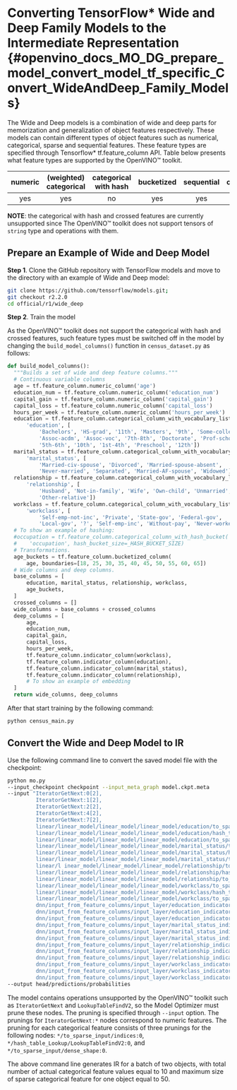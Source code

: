 # Converting TensorFlow* Wide and Deep Family Models to the Intermediate Representation {#openvino_docs_MO_DG_prepare_model_convert_model_tf_specific_Convert_WideAndDeep_Family_Models}

The Wide and Deep models is a combination of wide and deep parts for memorization and generalization of object features respectively.
These models can contain different types of object features such as numerical, categorical, sparse and sequential features. These feature types are specified
through Tensorflow* tf.feature_column API. Table below presents what feature types are supported by the OpenVINO&trade; toolkit.

| numeric | (weighted) categorical | categorical with hash | bucketized | sequential | crossed |
|:-------:|:----------------------:|:---------------------:|:----------:|:----------:|:-------:|
| yes     | yes                    | no                    | yes        | yes        | no      |

**NOTE**: the categorical with hash and crossed features are currently unsupported since The OpenVINO&trade; toolkit does not support tensors of `string` type and operations with them.

## Prepare an Example of Wide and Deep Model

**Step 1**. Clone the GitHub repository with TensorFlow models and move to the directory with an example of Wide and Deep model:

```sh
git clone https://github.com/tensorflow/models.git;
git checkout r2.2.0
cd official/r1/wide_deep
```

**Step 2**. Train the model

As the OpenVINO&trade; toolkit does not support the categorical with hash and crossed features, such feature types must be switched off in the model 
by changing the `build_model_columns()` function in `census_dataset.py` as follows:

```python
def build_model_columns():
  """Builds a set of wide and deep feature columns."""
  # Continuous variable columns
  age = tf.feature_column.numeric_column('age')
  education_num = tf.feature_column.numeric_column('education_num')
  capital_gain = tf.feature_column.numeric_column('capital_gain')
  capital_loss = tf.feature_column.numeric_column('capital_loss')
  hours_per_week = tf.feature_column.numeric_column('hours_per_week')
  education = tf.feature_column.categorical_column_with_vocabulary_list(
      'education', [
          'Bachelors', 'HS-grad', '11th', 'Masters', '9th', 'Some-college',
          'Assoc-acdm', 'Assoc-voc', '7th-8th', 'Doctorate', 'Prof-school',
          '5th-6th', '10th', '1st-4th', 'Preschool', '12th'])
  marital_status = tf.feature_column.categorical_column_with_vocabulary_list(
      'marital_status', [
          'Married-civ-spouse', 'Divorced', 'Married-spouse-absent',
          'Never-married', 'Separated', 'Married-AF-spouse', 'Widowed'])
  relationship = tf.feature_column.categorical_column_with_vocabulary_list(
      'relationship', [
          'Husband', 'Not-in-family', 'Wife', 'Own-child', 'Unmarried',
          'Other-relative'])
  workclass = tf.feature_column.categorical_column_with_vocabulary_list(
      'workclass', [
          'Self-emp-not-inc', 'Private', 'State-gov', 'Federal-gov',
          'Local-gov', '?', 'Self-emp-inc', 'Without-pay', 'Never-worked'])
  # To show an example of hashing:
  #occupation = tf.feature_column.categorical_column_with_hash_bucket(
  #    'occupation', hash_bucket_size=_HASH_BUCKET_SIZE)
  # Transformations.
  age_buckets = tf.feature_column.bucketized_column(
      age, boundaries=[18, 25, 30, 35, 40, 45, 50, 55, 60, 65])
  # Wide columns and deep columns.
  base_columns = [
      education, marital_status, relationship, workclass, 
      age_buckets,
  ]
  crossed_columns = []
  wide_columns = base_columns + crossed_columns
  deep_columns = [
      age,
      education_num,
      capital_gain,
      capital_loss,
      hours_per_week,
      tf.feature_column.indicator_column(workclass),
      tf.feature_column.indicator_column(education),
      tf.feature_column.indicator_column(marital_status),
      tf.feature_column.indicator_column(relationship),
      # To show an example of embedding
  ]
  return wide_columns, deep_columns
```

After that start training by the following command:

```sh
python census_main.py
```

## Convert the Wide and Deep Model to IR

Use the following command line to convert the saved model file with the checkpoint:

```sh
python mo.py 
--input_checkpoint checkpoint --input_meta_graph model.ckpt.meta
--input "IteratorGetNext:0[2],
         IteratorGetNext:1[2],
         IteratorGetNext:2[2],
         IteratorGetNext:4[2],
         IteratorGetNext:7[2],
         linear/linear_model/linear_model/linear_model/education/to_sparse_input/indices:0[10 2]{i32},
         linear/linear_model/linear_model/linear_model/education/hash_table_Lookup/LookupTableFindV2:0[10]{i32},
         linear/linear_model/linear_model/linear_model/education/to_sparse_input/dense_shape:0[2]{i32}->[2 50],
         linear/linear_model/linear_model/linear_model/marital_status/to_sparse_input/indices:0[10 2]{i32},
         linear/linear_model/linear_model/linear_model/marital_status/hash_table_Lookup/LookupTableFindV2:0[10]{i32},
         linear/linear_model/linear_model/linear_model/marital_status/to_sparse_input/dense_shape:0[2]{i32}->[2 50],
         linear/l inear_model/linear_model/linear_model/relationship/to_sparse_input/indices:0[10 2]{i32},
         linear/linear_model/linear_model/linear_model/relationship/hash_table_Lookup/LookupTableFindV2:0[10]{i32},
         linear/linear_model/linear_model/linear_model/relationship/to_sparse_input/dense_shape:0[2]{i32}->[2 50],
         linear/linear_model/linear_model/linear_model/workclass/to_sparse_input/indices:0[10 2]{i32},
         linear/linear_model/linear_model/linear_model/workclass/hash_table_Lookup/LookupTableFindV2:0[10]{i32},
         linear/linear_model/linear_model/linear_model/workclass/to_sparse_input/dense_shape:0[2]{i32}->[2 50],
         dnn/input_from_feature_columns/input_layer/education_indicator/to_sparse_input/indices:0[10 2]{i32},
         dnn/input_from_feature_columns/input_layer/education_indicator/hash_table_Lookup/LookupTableFindV2:0[10]{i32},
         dnn/input_from_feature_columns/input_layer/education_indicator/to_sparse_input/dense_shape:0[2]{i32}->[2 50],
         dnn/input_from_feature_columns/input_layer/marital_status_indicator/to_sparse_input/indices:0[10 2]{i32},
         dnn/input_from_feature_columns/input_layer/marital_status_indicator/hash_table_Lookup/LookupTableFindV2:0[10]{i32},
         dnn/input_from_feature_columns/input_layer/marital_status_indicator/to_sparse_input/dense_shape:0[2]{i32}->[2 50],
         dnn/input_from_feature_columns/input_layer/relationship_indicator/to_sparse_input/indices:0[10 2]{i32},
         dnn/input_from_feature_columns/input_layer/relationship_indicator/hash_table_Lookup/LookupTableFindV2:0[10]{i32},
         dnn/input_from_feature_columns/input_layer/relationship_indicator/to_sparse_input/dense_shape:0[2]{i32}->[2 50],
         dnn/input_from_feature_columns/input_layer/workclass_indicator/to_sparse_input/indices:0[10 2]{i32},
         dnn/input_from_feature_columns/input_layer/workclass_indicator/hash_table_Lookup/LookupTableFindV2:0[10]{i32},
         dnn/input_from_feature_columns/input_layer/workclass_indicator/to_sparse_input/dense_shape:0[2]{i32}->[2 50]" 
--output head/predictions/probabilities
```

The model contains operations unsupported by the OpenVINO&trade; toolkit such as `IteratorGetNext` and `LookupTableFindV2`, so the Model Optimizer must prune these nodes.
The pruning is specified through `--input` option. The prunings for `IteratorGetNext:*` nodes correspond to numeric features.
The pruning for each categorical feature consists of three prunings for the following nodes: `*/to_sparse_input/indices:0`, `*/hash_table_Lookup/LookupTableFindV2:0`, and `*/to_sparse_input/dense_shape:0`.

The above command line generates IR for a batch of two objects, with total number of actual categorical feature values equal to 10 and maximum size of sparse categorical feature for one object equal to 50.
